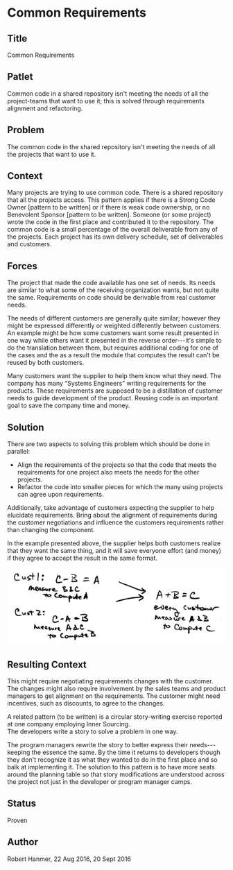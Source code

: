 # Common Requirements

## Title

Common Requirements

## Patlet

Common code in a shared repository isn't meeting the needs of all the project-teams that want to use it; this is solved through requirements alignment and refactoring.

## Problem

The common code in the shared repository isn't meeting the needs of all the projects that want to use it.

## Context

Many projects are trying to use common code. There is a shared repository that all the projects access. This pattern applies if there is a Strong Code Owner \[pattern to be written\] or if there is weak code ownership, or no Benevolent Sponsor \[pattern to be written\]. Someone \(or some project\) wrote the code in the first place and contributed it to the repository. The common code is a small percentage of the overall deliverable from any of the projects. Each project has its own delivery schedule, set of deliverables and customers.

## Forces

The project that made the code available has one set of needs. Its needs are similar to what some of the receiving organization wants, but not quite the same. Requirements on code should be derivable from real customer needs.

The needs of different customers are generally quite similar; however they might be expressed differently or weighted differently between customers. An example might be how some customers want some result presented in one way while others want it presented in the reverse order---it's simple to do the translation between them, but requires additional coding for one of the cases and the as a result the module that computes the result can't be reused by both customers.

Many customers want the supplier to help them know what they need. The company has many “Systems Engineers” writing requirements for the products. These requirements are supposed to be a distillation of customer needs to guide development of the product. Reusing code is an important goal to save the company time and money.

## Solution

There are two aspects to solving this problem which should be done in parallel:

* Align the requirements of the projects so that the code that meets the requirements for one project also meets the needs for the other projects.
* Refactor the code into smaller pieces for which the many using projects can agree upon requirements.

Additionally, take advantage of customers expecting the supplier to help elucidate requirements. Bring about the alignment of requirements during the customer negotiations and influence the customers requirements rather than changing the component.

In the example presented above, the supplier helps both customers realize that they want the same thing, and it will save everyone effort \(and money\) if they agree to accept the result in the same format.

![Common Requirements](../.gitbook/assets/CommonReqtsv2.jpg)

## Resulting Context

This might require negotiating requirements changes with the customer. The changes might also require involvement by the sales teams and product managers to get alignment on the requirements. The customer might need incentives, such as discounts, to agree to the changes.

A related pattern \(to be written\) is a circular story-writing exercise reported at one company employing Inner Sourcing.  
The developers write a story to solve a problem in one way.

The program managers rewrite the story to better express their needs---keeping the essence the same. By the time it returns to developers though they don't recognize it as what they wanted to do in the first place and so balk at implementing it. The solution to this pattern is to have more seats around the planning table so that story modifications are understood across the project not just in the developer or program manager camps.

## Status

Proven

## Author

Robert Hanmer, 22 Aug 2016, 20 Sept 2016

